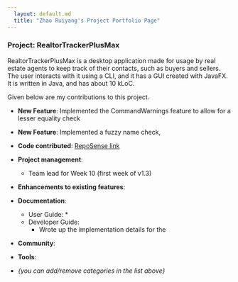 ```yaml
---
  layout: default.md
  title: "Zhao Ruiyang's Project Portfolio Page"
---
```


### Project: RealtorTrackerPlusMax

RealtorTrackerPlusMax is a desktop application made for usage by real estate agents to keep track of their
contacts, such as buyers and sellers.
The user interacts with it using a CLI, and it has a GUI created with JavaFX. It is written in Java,
and has about 10 kLoC.

Given below are my contributions to this project.

* **New Feature**: Implemented the CommandWarnings feature to allow for a lesser equality check

* **New Feature**: Implemented a fuzzy name check,

* **Code contributed**: [RepoSense link]()

* **Project management**:
  * Team lead for Week 10 (first week of v1.3)

* **Enhancements to existing features**:

* **Documentation**:
    * User Guide:
      * 
    * Developer Guide:
      * Wrote up the implementation details for the 

* **Community**:
* **Tools**:

* _{you can add/remove categories in the list above}_
